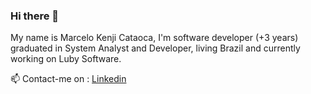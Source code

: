 ### Hi there 👋
My name is Marcelo Kenji Cataoca, I'm software developer (+3 years) graduated in System Analyst and Developer, living Brazil and currently working on Luby Software.

📫 Contact-me on : [Linkedin](https://www.linkedin.com/in/marcelo-kenji-cataoca-9769a5124/)
<!--
**marcelocataoca/marcelocataoca** is a ✨ _special_ ✨ repository because its `README.md` (this file) appears on your GitHub profile.

Here are some ideas to get you started:

- 🔭 I’m currently working on ...
- 🌱 I’m currently learning ...
- 👯 I’m looking to collaborate on ...
- 🤔 I’m looking for help with ...
- 💬 Ask me about ...
- 📫 How to reach me: ...
- 😄 Pronouns: ...
- ⚡ Fun fact: ...
-->
